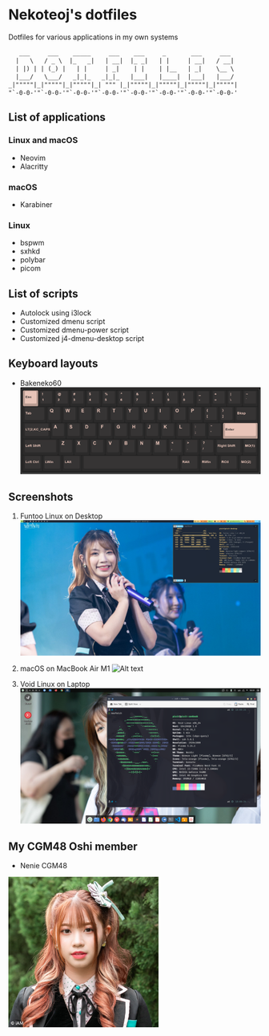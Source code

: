 # Nekoteoj's dotfiles
Dotfiles for various applications in my own systems

```
   ___     ___    _____     ___    ___     _       ___     ___   
  |   \   / _ \  |_   _|   | __|  |_ _|   | |     | __|   / __|  
  | |) | | (_) |   | |     | _|    | |    | |__   | _|    \__ \  
  |___/   \___/   _|_|_   _|_|_   |___|   |____|  |___|   |___/  
_|"""""|_|"""""|_|"""""|_| """ |_|"""""|_|"""""|_|"""""|_|"""""| 
"`-0-0-'"`-0-0-'"`-0-0-'"`-0-0-'"`-0-0-'"`-0-0-'"`-0-0-'"`-0-0-' 
```

## List of applications

### Linux and macOS
- Neovim
- Alacritty

### macOS
- Karabiner

### Linux
- bspwm
- sxhkd
- polybar
- picom


## List of scripts

- Autolock using i3lock
- Customized dmenu script
- Customized dmenu-power script
- Customized j4-dmenu-desktop script

## Keyboard layouts

- Bakeneko60
![Alt text](/imgs/keyboard_layout.png?raw=true "Via Keyboard layout")

## Screenshots

1. Funtoo Linux on Desktop
![Alt text](/imgs/desktop.png?raw=true "Desktop Screenshot")

2. macOS on MacBook Air M1 
![Alt text](/imgs/mac.png?raw=true "Mac Screeenshot")

3. Void Linux on Laptop
![Alt text](/imgs/laptop.png?raw=true "Laptop Screenshot")

## My CGM48 Oshi member

- Nenie CGM48
<img src="/imgs/nenie.jpg?raw=true" alt="Nenie's photo" width="300">